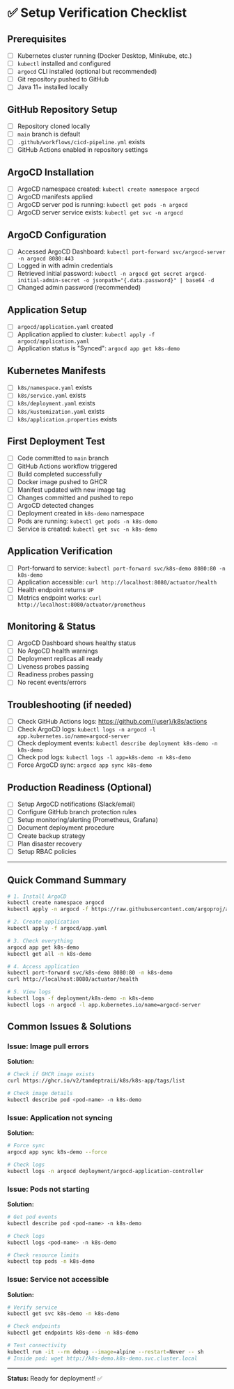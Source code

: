 # ✅ Setup Verification Checklist

## Prerequisites
- [ ] Kubernetes cluster running (Docker Desktop, Minikube, etc.)
- [ ] `kubectl` installed and configured
- [ ] `argocd` CLI installed (optional but recommended)
- [ ] Git repository pushed to GitHub
- [ ] Java 11+ installed locally

## GitHub Repository Setup
- [ ] Repository cloned locally
- [ ] `main` branch is default
- [ ] `.github/workflows/cicd-pipeline.yml` exists
- [ ] GitHub Actions enabled in repository settings

## ArgoCD Installation
- [ ] ArgoCD namespace created: `kubectl create namespace argocd`
- [ ] ArgoCD manifests applied
- [ ] ArgoCD server pod is running: `kubectl get pods -n argocd`
- [ ] ArgoCD server service exists: `kubectl get svc -n argocd`

## ArgoCD Configuration
- [ ] Accessed ArgoCD Dashboard: `kubectl port-forward svc/argocd-server -n argocd 8080:443`
- [ ] Logged in with admin credentials
- [ ] Retrieved initial password: `kubectl -n argocd get secret argocd-initial-admin-secret -o jsonpath="{.data.password}" | base64 -d`
- [ ] Changed admin password (recommended)

## Application Setup
- [ ] `argocd/application.yaml` created
- [ ] Application applied to cluster: `kubectl apply -f argocd/application.yaml`
- [ ] Application status is "Synced": `argocd app get k8s-demo`

## Kubernetes Manifests
- [ ] `k8s/namespace.yaml` exists
- [ ] `k8s/service.yaml` exists
- [ ] `k8s/deployment.yaml` exists
- [ ] `k8s/kustomization.yaml` exists
- [ ] `k8s/application.properties` exists

## First Deployment Test
- [ ] Code committed to `main` branch
- [ ] GitHub Actions workflow triggered
- [ ] Build completed successfully
- [ ] Docker image pushed to GHCR
- [ ] Manifest updated with new image tag
- [ ] Changes committed and pushed to repo
- [ ] ArgoCD detected changes
- [ ] Deployment created in `k8s-demo` namespace
- [ ] Pods are running: `kubectl get pods -n k8s-demo`
- [ ] Service is created: `kubectl get svc -n k8s-demo`

## Application Verification
- [ ] Port-forward to service: `kubectl port-forward svc/k8s-demo 8080:80 -n k8s-demo`
- [ ] Application accessible: `curl http://localhost:8080/actuator/health`
- [ ] Health endpoint returns `UP`
- [ ] Metrics endpoint works: `curl http://localhost:8080/actuator/prometheus`

## Monitoring & Status
- [ ] ArgoCD Dashboard shows healthy status
- [ ] No ArgoCD health warnings
- [ ] Deployment replicas all ready
- [ ] Liveness probes passing
- [ ] Readiness probes passing
- [ ] No recent events/errors

## Troubleshooting (if needed)
- [ ] Check GitHub Actions logs: https://github.com/{user}/k8s/actions
- [ ] Check ArgoCD logs: `kubectl logs -n argocd -l app.kubernetes.io/name=argocd-server`
- [ ] Check deployment events: `kubectl describe deployment k8s-demo -n k8s-demo`
- [ ] Check pod logs: `kubectl logs -l app=k8s-demo -n k8s-demo`
- [ ] Force ArgoCD sync: `argocd app sync k8s-demo`

## Production Readiness (Optional)
- [ ] Setup ArgoCD notifications (Slack/email)
- [ ] Configure GitHub branch protection rules
- [ ] Setup monitoring/alerting (Prometheus, Grafana)
- [ ] Document deployment procedure
- [ ] Create backup strategy
- [ ] Plan disaster recovery
- [ ] Setup RBAC policies

---

## Quick Command Summary

```bash
# 1. Install ArgoCD
kubectl create namespace argocd
kubectl apply -n argocd -f https://raw.githubusercontent.com/argoproj/argo-cd/stable/manifests/install.yaml

# 2. Create application
kubectl apply -f argocd/app.yaml

# 3. Check everything
argocd app get k8s-demo
kubectl get all -n k8s-demo

# 4. Access application
kubectl port-forward svc/k8s-demo 8080:80 -n k8s-demo
curl http://localhost:8080/actuator/health

# 5. View logs
kubectl logs -f deployment/k8s-demo -n k8s-demo
kubectl logs -n argocd -l app.kubernetes.io/name=argocd-server
```

## Common Issues & Solutions

### Issue: Image pull errors
**Solution:** 
```bash
# Check if GHCR image exists
curl https://ghcr.io/v2/tamdeptraii/k8s/k8s-app/tags/list

# Check image details
kubectl describe pod <pod-name> -n k8s-demo
```

### Issue: Application not syncing
**Solution:**
```bash
# Force sync
argocd app sync k8s-demo --force

# Check logs
kubectl logs -n argocd deployment/argocd-application-controller
```

### Issue: Pods not starting
**Solution:**
```bash
# Get pod events
kubectl describe pod <pod-name> -n k8s-demo

# Check logs
kubectl logs <pod-name> -n k8s-demo

# Check resource limits
kubectl top pods -n k8s-demo
```

### Issue: Service not accessible
**Solution:**
```bash
# Verify service
kubectl get svc k8s-demo -n k8s-demo

# Check endpoints
kubectl get endpoints k8s-demo -n k8s-demo

# Test connectivity
kubectl run -it --rm debug --image=alpine --restart=Never -- sh
# Inside pod: wget http://k8s-demo.k8s-demo.svc.cluster.local
```

---

**Status:** Ready for deployment! ✅

